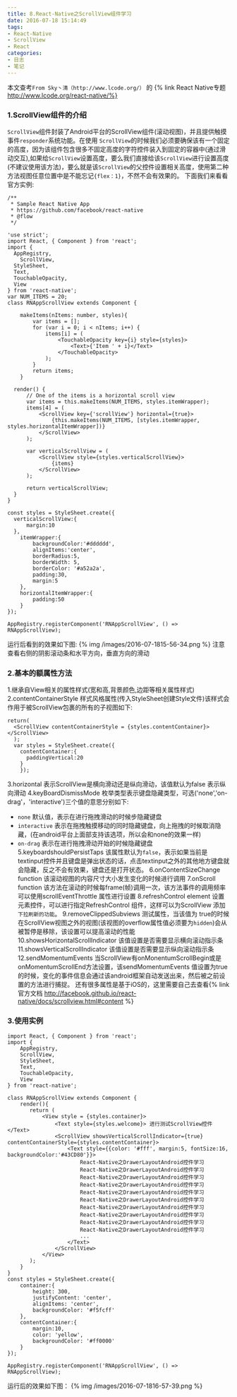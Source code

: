 ```yaml
---
title: 8.React-Native之ScrollView组件学习
date: 2016-07-18 15:14:49
tags:
- React-Native
- ScrollView
- React
categories:
- 日志
- 笔记
---
```

本文查考`From Sky丶清（http://www.lcode.org/）` 的 {% link React Native专题 http://www.lcode.org/react-native/%}

### 1.ScrollView组件的介绍
`ScrollView`组件封装了Android平台的ScrollView组件(滚动视图)，并且提供触摸事件`responder`系统功能。在使用 `ScrollView`的时候我们必须要确保该有一个固定的高度，因为该组件包含很多不固定高度的字符控件装入到固定的容器中(通过滑动交互),如果给`ScrollView`设置高度，要么我们直接给该`ScrollView`进行设置高度(不建议使用该方法)，要么就是该`ScrollView`的父控件设置相关高度，使用第二种方法视图任意位置中是不能忘记`{flex：1}`，不然不会有效果的。
下面我们来看看官方实例:
```
/**
 * Sample React Native App
 * https://github.com/facebook/react-native
 * @flow
 */

'use strict';
import React, { Component } from 'react';
import {
  AppRegistry,
    ScrollView,
  StyleSheet,
  Text,
  TouchableOpacity,
  View
} from 'react-native';
var NUM_ITEMS = 20;
class RNAppScrollView extends Component {

    makeItems(nItems: number, styles){
        var items = [];
        for (var i = 0; i < nItems; i++) {
            items[i] = (
                <TouchableOpacity key={i} style={styles}>
                    <Text>{'Item ' + i}</Text>
                </TouchableOpacity>
            );
        }
        return items;
    }

  render() {
      // One of the items is a horizontal scroll view
      var items = this.makeItems(NUM_ITEMS, styles.itemWrapper);
      items[4] = (
          <ScrollView key={'scrollView'} horizontal={true}>
              {this.makeItems(NUM_ITEMS, [styles.itemWrapper, styles.horizontalItemWrapper])}
          </ScrollView>
      );

      var verticalScrollView = (
          <ScrollView style={styles.verticalScrollView}>
              {items}
          </ScrollView>
      );

      return verticalScrollView;
  }
}

const styles = StyleSheet.create({
  verticalScrollView:{
      margin:10
  },
    itemWrapper:{
        backgroundColor:'#dddddd',
        alignItems:'center',
        borderRadius:5,
        borderWidth: 5,
        borderColor: '#a52a2a',
        padding:30,
        margin:5
    },
    horizontalItemWrapper:{
        padding:50
    }
});

AppRegistry.registerComponent('RNAppScrollView', () => RNAppScrollView);
```
运行后看到的效果如下图:
{% img /images/2016-07-1815-56-34.png %}
注意查看右侧的阴影滚动条和水平方向，垂直方向的滑动

### 2.基本的额属性方法
1.继承自View相关的属性样式(宽和高,背景颜色,边距等相关属性样式)
2.contentContainerStyle 样式风格属性(传入StyleSheet创建Style文件)该样式会作用于被ScrollView包裹的所有的子视图如下:
```
return(
  <ScrollView contentContainerStyle = {styles.contentContainer}></ScrollView>
  );
  var styles = StyleSheet.create({
    contentContainer:{
      paddingVertical:20
    }
    });
```
3.horizontal 表示ScrollView是横向滑动还是纵向滑动，该值默认为false 表示纵向滑动
4.keyBoardDismissMode 枚举类型表示键盘隐藏类型，可选('none','on-drag'，'interactive')三个值的意思分别如下:
  - `none` 默认值，表示在进行拖拽滑动的时候步隐藏键盘
  - `interactive` 表示在拖拽触摸移动的同时隐藏键盘，向上拖拽的时候取消隐藏，(在android平台上面部支持该选项，所以会和none的效果一样)
  - `on-drag` 表示在进行拖拽滑动开始的时候隐藏键盘
5.keyboardshouldPersistTaps 该属性默认为`false`，表示如果当前是textinput控件并且键盘是弹出状态的话，点击textinput之外的其他地方键盘就会隐藏，反之不会有效果，键盘还是打开状态。
6.onContentSizeChange function 该滚动视图的内容尺寸大小发生变化的时候进行调用
7.onScroll function 该方法在滚动的时候每frame(帧)调用一次，该方法事件的调用频率可以使用scrollEventThrottle 属性进行设置
8.refreshControl element 设置元素控件，可以进行指定RefreshControl 组件，这样可以为ScrollView 添加`下拉刷新的功能`。
9.removeClippedSubviews 测试属性，当该值为 true的时候在ScrollView视图之外的视图(该视图的overflow属性值必须要为`hidden`)会从被暂停是移除，该设置可以提高滚动的性能
10.showsHorizontalScrollIndicator 该值设置是否需要显示横向滚动指示条
11.showsVerticalScrollIndicator 该值设置是否需要显示纵向滚动指示条
12.sendMomentumEvents 当ScrollView有onMonentumScrollBegin或是onMomentumScrollEnd方法设置，该sendMomentumEvents 值设置为true 的时候，变化的事件信息会通过该android框架自动发送出来，然后被之前设置的方法进行捕捉。
还有很多属性是基于iOS的，这里需要自己去查看{% link 官方文档 http://facebook.github.io/react-native/docs/scrollview.html#content %}

### 3.使用实例
```
import React, { Component } from 'react';
import {
    AppRegistry,
    ScrollView,
    StyleSheet,
    Text,
    TouchableOpacity,
    View
} from 'react-native';

class RNAppScrollView extends Component {
    render(){
       return (
           <View style = {styles.container}>
               <Text style={styles.welcome}> 进行测试ScrollView控件</Text>
               <ScrollView showsVerticalScrollIndicator={true} contentContainerStyle={styles.contentContainer}>
                   <Text style={{color: '#fff', margin:5, fontSize:16, backgroundColor:'#43CD80'}}>
                       React-Native之DrawerLayoutAndroid控件学习
                       React-Native之DrawerLayoutAndroid控件学习
                       React-Native之DrawerLayoutAndroid控件学习
                       React-Native之DrawerLayoutAndroid控件学习
                       React-Native之DrawerLayoutAndroid控件学习
                       React-Native之DrawerLayoutAndroid控件学习
                       React-Native之DrawerLayoutAndroid控件学习
                       React-Native之DrawerLayoutAndroid控件学习
                       React-Native之DrawerLayoutAndroid控件学习
                       React-Native之DrawerLayoutAndroid控件学习
                       ...
                   </Text>
               </ScrollView>
           </View>
       );
    }
}
const styles = StyleSheet.create({
    container:{
        height: 300,
        justifyContent: 'center',
        alignItems: 'center',
        backgroundColor: '#f5fcff'
    },
    contentContainer:{
        margin:10,
        color: 'yellow',
        backgroundColor: '#ff0000'
    }
});

AppRegistry.registerComponent('RNAppScrollView', () => RNAppScrollView);
```
运行后的效果如下图：
{% img /images/2016-07-1816-57-39.png %}
